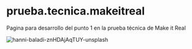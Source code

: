 # prueba.tecnica.makeitreal
Pagina para desarrollo del punto 1 en la prueba técnica de Make it Real

![hanni-baladi-znHDAjAqTUY-unsplash](https://raw.githubusercontent.com/68411625/87842762-a3515780-c874-11ea-8bc1-65e8c9ae79ff.jpg)
